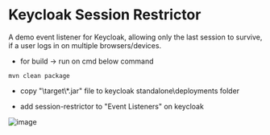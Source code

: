# Keycloak Session Restrictor

A demo event listener for Keycloak, allowing only the last session to survive, if a user logs in on multiple browsers/devices.



 - for build -> run on cmd below command


```
mvn clean package
```

 - copy "\\target\\*.jar" file to keycloak standalone\deployments folder
 
 - add session-restrictor to "Event Listeners" on keycloak

![image](https://user-images.githubusercontent.com/2211635/154008083-14da524a-44b7-4826-856d-4dd7ca133aa3.png)
